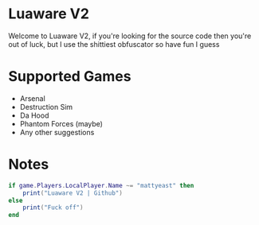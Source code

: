 # Luaware V2
Welcome to Luaware V2, if you're looking for the source code then you're out of luck, but I use the shittiest obfuscator so have fun I guess
# Supported Games
- Arsenal
- Destruction Sim
- Da Hood
- Phantom Forces (maybe)
- Any other suggestions
# Notes
```lua
if game.Players.LocalPlayer.Name ~= "mattyeast" then
    print("Luaware V2 | Github")
else
    print("Fuck off")
end
```
